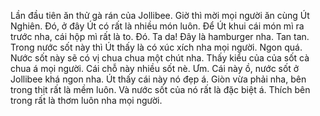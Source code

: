 Lần đầu tiên ăn thử gà rán của Jollibee. Giờ thì mời mọi người ăn cùng Út Nghiên. Đó, ở đây Út có rất là nhiều món luôn. Để Út khui cái món mì ra trước nha, cái hộp mì rất là to. Đó. Ta da! Đây là hamburger nha. Tan tan. Trong nước sốt này thì Út thấy là có xúc xích nha mọi người. Ngon quá. Nước sốt này sẽ có vị chua chua một chút nha. Thấy kiểu của của sốt cà chua á mọi người. Cái chỗ này nhiều sốt nè. Ưm. Cái này ồ, nước sốt ở Jollibee khá ngon nha. Út thấy cái này nó đẹp á. Giòn vừa phải nha, bên trong thịt rất là mềm luôn. Và nước sốt của nó rất là đặc biệt á. Thích bên trong rất là thơm luôn nha mọi người.